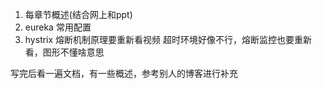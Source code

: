 1. 每章节概述(结合网上和ppt)
2. eureka 常用配置
3. hystrix 熔断机制原理要重新看视频 超时环境好像不行，熔断监控也要重新看，图形不懂啥意思




写完后看一遍文档，有一些概述，参考别人的博客进行补充